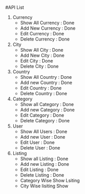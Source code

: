
#API List

1. Currency 
    - Show All Currency : Done
    - Add New Currency : Done 
    - Edit Currency : Done 
    - Delete Currency : Done 
2. City
    - Show All City : Done 
    - Add New City : Done 
    - Edit City : Done 
    - Delete City : Done 
3. Country
    - Show All Country : Done
    - Add new Country : Done
    - Edit Country : Done 
    - Delete Country : Done 
4. Category
    - Show all Category : Done
    - Add new Category : Done
    - Edit Category : Done
    - Delete Category : Done 
5. User
    - Show All Users : Done
    - Add new User : Done
    - Edit User : Done
    - Delete User : Done
6. Listing
    - Show all Listing  : Done
    - Add new Listing : Done
    - Edit Listing : Done
    - Delete Listing : Done
    - Category Wise Show Lsiting 
    - City Wise lisiting Show












